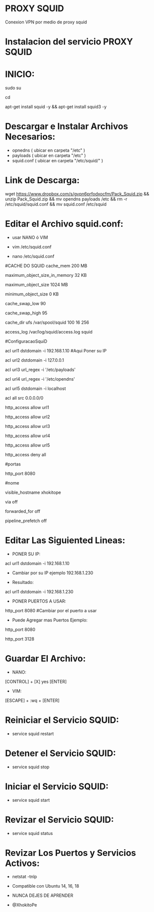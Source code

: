 # PROXY SQUID
Conexion VPN por medio de proxy squid

# Instalacion del servicio PROXY SQUID

# INICIO:

sudo su

cd 

apt-get install squid -y && apt-get install squid3 -y

# Descargar e Instalar Archivos Necesarios:

* opnedns ( ubicar en carpeta "/etc" )
* payloads ( ubicar en carpeta "/etc" )
* squid.conf ( ubicar en carpeta "/etc/squid/" )

# Link de Descarga:

wget https://www.dropbox.com/s/gvpn6prfodxocfm/Pack_Squid.zip && unzip Pack_Squid.zip && mv opendns payloads /etc && rm -r /etc/squid/squid.conf && mv squid.conf /etc/squid


# Editar el Archivo squid.conf:

* usar NANO ó VIM

* vim /etc/squid.conf

* nano /etc/squid.conf

#CACHE DO SQUID
cache_mem 200 MB

maximum_object_size_in_memory 32 KB

maximum_object_size 1024 MB

minimum_object_size 0 KB

cache_swap_low 90

cache_swap_high 95

cache_dir ufs /var/spool/squid 100 16 256

access_log /var/log/squid/access.log squid

#ConfiguracaoSquiD

acl url1 dstdomain -i 192.168.1.10 #Aqui Poner su IP

acl url2 dstdomain -i 127.0.0.1

acl url3 url_regex -i '/etc/payloads'

acl url4 url_regex -i '/etc/opendns'

acl url5 dstdomain -i localhost

acl all src 0.0.0.0/0

http_access allow url1

http_access allow url2

http_access allow url3

http_access allow url4

http_access allow url5

http_access deny all


#portas

http_port 8080


#nome

visible_hostname xhokitope


via off

forwarded_for off

pipeline_prefetch off


# Editar Las Siguiented Lineas:

* PONER SU IP:

acl url1 dstdomain -i 192.168.1.10 

* Cambiar por su IP ejemplo 192.168.1.230

* Resultado:

acl url1 dstdomain -i 192.168.1.230

* PONER PUERTOS A USAR:

http_port 8080 #Cambiar por el puerto a usar

* Puede Agregar mas Puertos Ejemplo:

http_port 8080

http_port 3128


# Guardar El Archivo:

* NANO:

[CONTROL] + [X] yes [ENTER]

* VIM:

[ESCAPE] + :wq + [ENTER]

# Reiniciar el Servicio SQUID:

* service squid restart

# Detener el Servicio SQUID:

* service squid stop

# Iniciar el Servicio SQUID:

* service squid start

# Revizar el Servicio SQUID:

* service squid status

# Revizar Los Puertos y Servicios Activos:

* netstat -tnlp

* Compatible con Ubuntu 14, 16, 18

* NUNCA DEJES DE APRENDER

* @XhokitoPe

